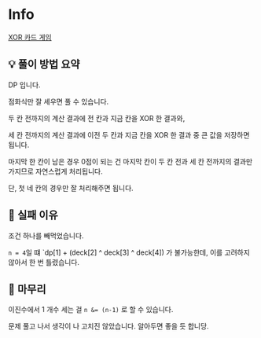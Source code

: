 # Info
[XOR 카드 게임](https://boj.kr/28422)

## 💡 풀이 방법 요약

DP 입니다.

점화식만 잘 세우면 풀 수 있습니다.

두 칸 전까지의 계산 결과에 전 칸과 지금 칸을 XOR 한 결과와,

세 칸 전까지의 계산 결과에 이전 두 칸과 지금 칸을 XOR 한 결과 중 큰 값을 저장하면 됩니다.

마지막 한 칸이 남은 경우 0점이 되는 건 마지막 칸이 두 칸 전과 세 칸 전까지의 결과만 가지므로 자연스럽게 처리됩니다.

단, 첫 네 칸의 경우만 잘 처리해주면 됩니다.

## 👀 실패 이유

조건 하나를 빼먹었습니다.

`n = 4`일 떄 `dp[1] + (deck[2] ^ deck[3] ^ deck[4]) 가 불가능한데, 이를 고려하지 않아서 한 번 틀렸습니다.
 
## 🙂 마무리

이진수에서 1 개수 세는 걸 `n &= (n-1)` 로 할 수 있습니다.

문제 풀고 나서 생각이 나 고치진 않았습니다. 알아두면 좋을 듯 합니당.